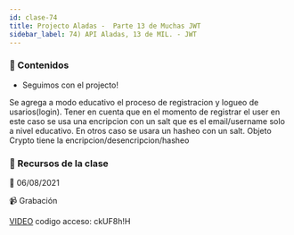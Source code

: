 ```yaml
---
id: clase-74
title: Projecto Aladas -  Parte 13 de Muchas JWT
sidebar_label: 74) API Aladas, 13 de MIL. - JWT
---
```




### 📝 Contenidos

- Seguimos con el projecto!

Se agrega a modo educativo el proceso de registracion y logueo de usarios(login). Tener en cuenta que en el momento de registrar el user en este caso se usa una encripcion con un salt que es el email/username solo a nivel educativo. En otros caso se usara un hasheo con un salt. Objeto Crypto tiene la encripcion/desencripcion/hasheo

### 🚀 Recursos de la clase

📆 06/08/2021

📹 Grabación

[VIDEO](https://us02web.zoom.us/rec/share/s1jZ164BbLZFVAT0VNvOzxnRyKahzQlOJQZIXqFTpd8_P96m5KEhDHSFEaiEwPb7.9OS4KjHLKQ-uVIgN)
codigo acceso: ckUF8h!H

